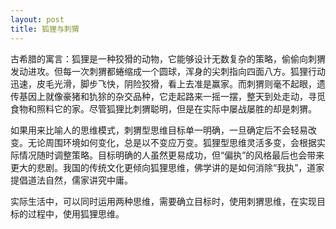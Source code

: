 ```yaml
---
layout: post
title: 狐狸与刺猬
---
```

古希腊的寓言：狐狸是一种狡猾的动物，它能够设计无数复杂的策略，偷偷向刺猬发动进攻。但每一次刺猬都蜷缩成一个圆球，浑身的尖刺指向四面八方。狐狸行动迅速，皮毛光滑，脚步飞快，阴险狡猾，看上去准是赢家。而刺猬则毫不起眼，遗传基因上就像豪猪和犰狳的杂交品种，它走起路来一摇一摆，整天到处走动，寻觅食物和照料它的家。尽管狐狸比刺猬聪明，但是在实际中屡战屡胜的却是刺猬。

如果用来比喻人的思维模式，刺猬型思维目标单一明确，一旦确定后不会轻易改变。无论周围环境如何变化，总是以不变应万变。狐狸型思维灵活多变，会根据实际情况随时调整策略。目标明确的人虽然更易成功，但“偏执”的风格最后也会带来更大的悲剧。我国的传统文化更倾向狐狸思维，佛学讲的是如何消除“我执”，道家提倡道法自然，儒家讲究中庸。

实际生活中，可以同时运用两种思维，需要确立目标时，使用刺猬思维，在实现目标的过程中，使用狐狸思维。